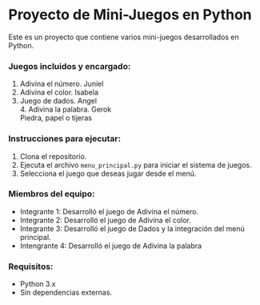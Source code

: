 # Proyecto de Mini-Juegos en Python

Este es un proyecto que contiene varios mini-juegos desarrollados en Python.

### Juegos incluidos y encargado:
1. Adivina el número. Juniel                                                                       
2. Adivina el color.  Isabela
3. Juego de dados.   Angel                                                                                                                
                                                                                                                                  4. Adivina la palabra. Gerok                                                                                                                  
  Piedra, papel o tijeras 

### Instrucciones para ejecutar:
1. Clona el repositorio.
2. Ejecuta el archivo `menu_principal.py` para iniciar el sistema de juegos.
3. Selecciona el juego que deseas jugar desde el menú.

### Miembros del equipo:
- Integrante 1: Desarrolló el juego de Adivina el número.
- Integrante 2: Desarrolló el juego de Adivina el color.
- Integrante 3: Desarrolló el juego de Dados y la integración del menú principal.
- Intengrante 4: Desarrolló el juego de Adivina la palabra
### Requisitos:
- Python 3.x
- Sin dependencias externas.
